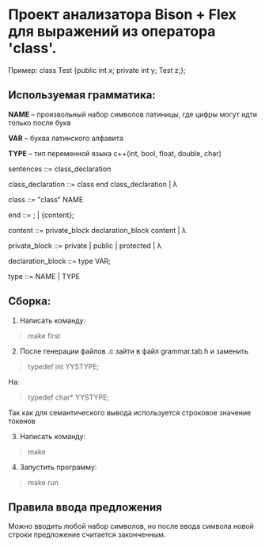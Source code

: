 # Проект анализатора Bison + Flex для выражений  из оператора 'class'. 
Пример: class Test {public int x; private int y; Test z;};
## Используемая грамматика:
**NAME** – произвольный набор символов латиницы, где цифры могут идти только после букв

**VAR** – буква латинского алфавита

**TYPE** – тип переменной языка c++(int, bool, float, double, char)

sentences ::= class_declaration

class_declaration ::= class end class_declaration | λ

class ::= "class" NAME

end ::= ; | {content};

content ::= private_block declaration_block content | λ

private_block ::= private | public | protected | λ

declaration_block ::= type VAR;

type ::= NAME | TYPE

## Сборка:
1. Написать команду:
> make first
2. После генерации файлов .c зайти в файл grammar.tab.h и заменить 
> typedef int YYSTYPE;

На:
> typedef char* YYSTYPE;

Так как для семантического вывода используется строковое значение токенов

3. Написать команду:
> make
4. Запустить программу:
> make run

## Правила ввода предложения
Можно вводить любой набор символов, но после ввода символа новой строки предложение считается законченным.
